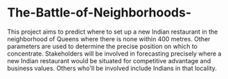 # The-Battle-of-Neighborhoods-
This project aims to predict where to set up a new Indian restaurant in the neighborhood of Queens where there is none within 400 metres. Other parameters are used to determine the precise position on which to concentrate. Stakeholders will be involved in forecasting precisely where a new Indian restaurant would be situated for competitive advantage and business values. Others who'll be involved include Indians in that locality.
